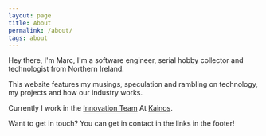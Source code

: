 ```yaml
---
layout: page
title: About
permalink: /about/
tags: about
---
```



Hey there, I'm Marc, I'm a software engineer, serial hobby collector and technologist from Northern Ireland.

This website features my musings, speculation and rambling on technology, my projects and how our industry works. 

Currently I work in the [Innovation Team](https://medium.com/kainos-applied-innovation) At [Kainos](https//kainos.com).

Want to get in touch? You can get in contact in the links in the footer!

 
 



